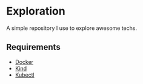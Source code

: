# Exploration

A simple repository I use to explore awesome techs.

## Requirements

- [Docker](https://www.docker.com/)
- [Kind](https://kind.sigs.k8s.io/)
- [Kubectl](https://kubernetes.io/fr/docs/tasks/tools/install-kubectl/)
